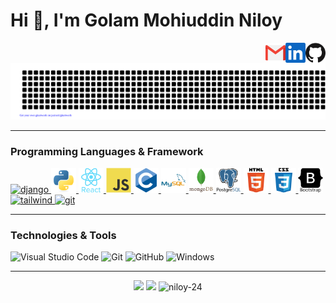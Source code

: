 <h1 align="left justify">Hi 👋, I'm Golam Mohiuddin Niloy</h1>
<a href="https://github.com/Niloy-24">
  <img align="right" alt="Golam Mohiuddin Niloy's Github" width="32px" src="https://raw.githubusercontent.com/Niloy-24/Niloy-24/main/github.svg" />
</a>

<a href="https://www.linkedin.com/in/golam-mohiuddin-niloy/">
  <img align="right" alt="Niloys's LinkedIn" width="32px" src="https://raw.githubusercontent.com/Niloy-24/Niloy-24/main/linkedin.svg" />
</a>

<a href="mailto:niloyaryan@gmail.com">
  <img align="right" alt="Niloys's Email" width="32px" src="https://raw.githubusercontent.com/Niloy-24/Niloy-24/main/mail.png" />
</a>



<div align="center">

![gitartwork](gitartwork.svg)

</div>

---
### Programming Languages & Framework 

<a href="https://www.djangoproject.com/" target="_blank" rel="no-referrer"> <img src="https://cdn.worldvectorlogo.com/logos/django.svg" alt="django" width="40" height="40"/> </a> 
<a href="https://www.python.org" target="_blank" rel="no-referrer"> <img src="https://raw.githubusercontent.com/devicons/devicon/master/icons/python/python-original.svg" alt="python" width="40" height="40"/> </a>
<a href="https://reactjs.org/" target="_blank" rel="noreferrer"> <img src="https://raw.githubusercontent.com/devicons/devicon/master/icons/react/react-original-wordmark.svg" alt="react" width="40" height="40"/> </a>
<a href="https://developer.mozilla.org/en-US/docs/Web/JavaScript" target="_blank" rel="noreferrer"> <img src="https://raw.githubusercontent.com/devicons/devicon/master/icons/javascript/javascript-original.svg" alt="javascript" width="40" height="40"/> </a> 
<a href="https://www.cprogramming.com/" target="_blank" rel="noreferrer"> <img src="https://raw.githubusercontent.com/devicons/devicon/master/icons/c/c-original.svg" alt="c" width="40" height="40"/> </a>
<a href="https://www.mysql.com/" target="_blank" rel="noreferrer"> <img src="https://raw.githubusercontent.com/devicons/devicon/master/icons/mysql/mysql-original-wordmark.svg" alt="mysql" width="40" height="40"/> </a>
<a href="https://www.mongodb.com/" target="_blank" rel="noreferrer"> <img src="https://raw.githubusercontent.com/devicons/devicon/master/icons/mongodb/mongodb-original-wordmark.svg" alt="mongodb" width="40" height="40"/> </a>
<a href="https://www.postgresql.org" target="_blank" rel="noreferrer"> <img src="https://raw.githubusercontent.com/devicons/devicon/master/icons/postgresql/postgresql-original-wordmark.svg" alt="postgresql" width="40" height="40"/> </a>
<a href="https://www.w3.org/html/" target="_blank" rel="noreferrer"> <img src="https://raw.githubusercontent.com/devicons/devicon/master/icons/html5/html5-original-wordmark.svg" alt="html5" width="40" height="40"/> </a>
<a href="https://www.w3schools.com/css/" target="_blank" rel="noreferrer"> <img src="https://raw.githubusercontent.com/devicons/devicon/master/icons/css3/css3-original-wordmark.svg" alt="css3" width="40" height="40"/> </a>
<a href="https://getbootstrap.com" target="_blank" rel="noreferrer"> <img src="https://raw.githubusercontent.com/devicons/devicon/master/icons/bootstrap/bootstrap-plain-wordmark.svg" alt="bootstrap" width="40" height="40"/> </a>
<a href="https://tailwindcss.com/" target="_blank" rel="noreferrer"> <img src="https://www.vectorlogo.zone/logos/tailwindcss/tailwindcss-icon.svg" alt="tailwind" width="40" height="40"/> </a>
<a href="https://git-scm.com/" target="_blank" rel="noreferrer"> <img src="https://www.vectorlogo.zone/logos/git-scm/git-scm-icon.svg" alt="git" width="40" height="40"/> </a> 

---

### Technologies & Tools

![Visual Studio Code](https://img.shields.io/badge/Visual%20Studio%20Code-007acc.svg?style=for-the-badge&logo=visual-studio-code&logoColor=white)
![Git](https://img.shields.io/badge/git-%23F05032.svg?style=for-the-badge&logo=git&logoColor=white)
![GitHub](https://img.shields.io/badge/github-%23181717.svg?style=for-the-badge&logo=github&logoColor=white)
![Windows](https://img.shields.io/badge/Windows-0078D6?style=for-the-badge&logo=Windows&logoColor=white)

---

<div align="center">
  <img height="160em" src="https://github-readme-streak-stats.herokuapp.com/?user=Niloy-24&theme=github_dark&date_format=M%20j%5B%2C%20Y%5D" />
  <img height="160em" src="https://github-readme-stats.vercel.app/api/top-langs?username=Niloy-24&theme=dracula&show_icons=true" />
  <img height="160em" src="https://github-readme-stats.vercel.app/api?username=Niloy-24&theme=gotham&show_icons=true&locale=en" alt="niloy-24" />
</div>







